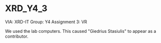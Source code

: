 # XRD_Y4_3
VIA: XRD-IT Group: Y4 Assignment 3: VR

We used the lab computers. This caused "Giedrius Stasiulis" to appear as a contributor.
